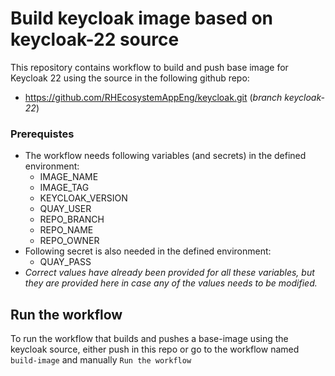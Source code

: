 # Build keycloak image based on keycloak-22 source

This repository contains workflow to build and push base image for
Keycloak 22 using the source in the following github repo:
* https://github.com/RHEcosystemAppEng/keycloak.git (_branch keycloak-22_)

### Prerequistes

* The workflow needs following variables (and secrets) in the defined environment:
  * IMAGE_NAME
  * IMAGE_TAG
  * KEYCLOAK_VERSION
  * QUAY_USER
  * REPO_BRANCH
  * REPO_NAME
  * REPO_OWNER
* Following secret is also needed in the defined environment:
  * QUAY_PASS
* _Correct values have already been provided for all these variables, but they are provided
  here in case any of the values needs to be modified._

## Run the workflow
To run the workflow that builds and pushes a base-image using the keycloak source, either
push in this repo or go to the workflow named `build-image` and manually `Run the workflow`

